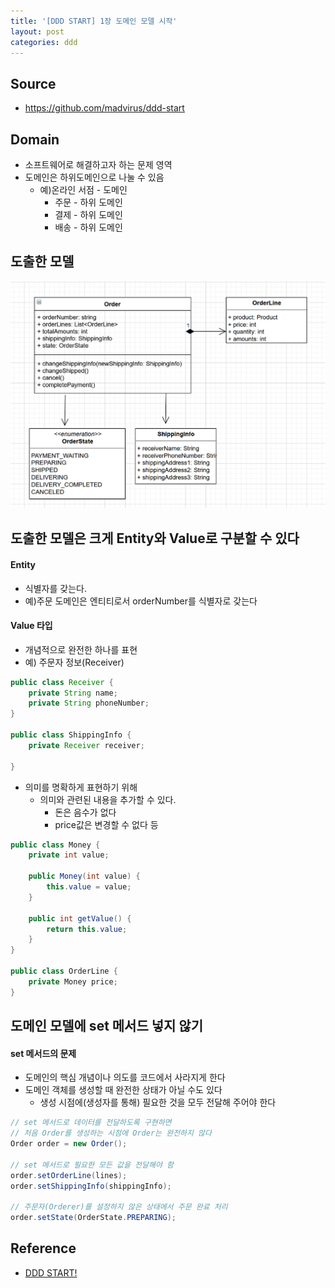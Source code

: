 ```yaml
---
title: '[DDD START] 1장 도메인 모델 시작'
layout: post
categories: ddd
---
```


## Source
- <https://github.com/madvirus/ddd-start>

## Domain
- 소프트웨어로 해결하고자 하는 문제 영역
- 도메인은 하위도메인으로 나눌 수 있음
    - 예)온라인 서점 - 도메인
        - 주문 - 하위 도메인
        - 결제 - 하위 도메인
        - 배송 - 하위 도메인

## 도출한 모델
![](/asset/images/ddd/ddd_start_01_01.PNG)

## 도출한 모델은 크게 Entity와 Value로 구분할 수 있다

#### Entity
- 식별자를 갖는다.
- 예)주문 도메인은 엔티티로서 orderNumber를 식별자로 갖는다

#### Value 타입
- 개념적으로 완전한 하나를 표현
- 예) 주문자 정보(Receiver)

```java
public class Receiver {
    private String name;
    private String phoneNumber;
}

public class ShippingInfo {
    private Receiver receiver;

}
```

- 의미를 명확하게 표현하기 위해
    - 의미와 관련된 내용을 추가할 수 있다.
        - 돈은 음수가 없다
        - price값은 변경할 수 없다 등

```java
public class Money {
    private int value;
    
    public Money(int value) {
        this.value = value;
    }

    public int getValue() {
        return this.value;
    }
}

public class OrderLine {
    private Money price;
}
```

## 도메인 모델에 set 메서드 넣지 않기

#### set 메서드의 문제
- 도메인의 핵심 개념이나 의도를 코드에서 사라지게 한다
- 도메인 객체를 생성할 때 완전한 상태가 아닐 수도 있다
    - 생성 시점에(생성자를 통해) 필요한 것을 모두 전달해 주어야 한다

```java
// set 메서드로 데이터를 전달하도록 구현하면
// 처음 Order를 생성하는 시점에 Order는 완전하지 않다
Order order = new Order();

// set 메서드로 필요한 모든 값을 전달해야 함
order.setOrderLine(lines);
order.setShippingInfo(shippingInfo);

// 주문자(Orderer)를 설정하지 않은 상태에서 주문 완료 처리
order.setState(OrderState.PREPARING);
```

## Reference
- [DDD START!](http://www.yes24.com/Product/Goods/27750871?OzSrank=1)